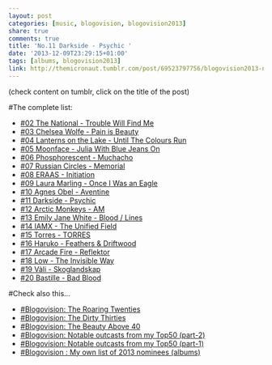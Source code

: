 ```yaml
---
layout: post
categories: [music, blogovision, blogovision2013]
share: true
comments: true
title: 'No.11 Darkside - Psychic '
date: '2013-12-09T23:29:15+01:00'
tags: [albums, blogovision2013]
link: http://themicronaut.tumblr.com/post/69523797756/blogovision2013-no11
---
```

(check content on tumblr, click on the title of the post)


#The complete list:

* [#02 The National - Trouble Will Find Me](/music/blogovision/blogovision2013/blogovision2013-no02)
* [#03 Chelsea Wolfe - Pain is Beauty](/music/blogovision/blogovision2013/blogovision2013-no03)
* [#04 Lanterns on the Lake - Until The Colours Run](/music/blogovision/blogovision2013/blogovision2013-no04)
* [#05 Moonface - Julia With Blue Jeans On](/music/blogovision/blogovision2013/blogovision2013-no05)
* [#06 Phosphorescent - Muchacho](/music/blogovision/blogovision2013/blogovision2013-no06)
* [#07 Russian Circles - Memorial](/music/blogovision/blogovision2013/blogovision2013-no07)
* [#08 ERAAS - Initiation](/music/blogovision/blogovision2013/blogovision2013-no08)
* [#09 Laura Marling - Once I Was an Eagle](/music/blogovision/blogovision2013/blogovision2013-no09)
* [#10 Agnes Obel - Aventine](/music/blogovision/blogovision2013/blogovision2013-no10)
* [#11 Darkside - Psychic](/music/blogovision/blogovision2013/blogovision2013-no11)
* [#12 Arctic Monkeys - AM](/music/blogovision/blogovision2013/blogovision2013-no12)
* [#13 Emily Jane White - Blood / Lines](/music/blogovision/blogovision2013/blogovision2013-no13)
* [#14 IAMX - The Unified Field](/music/blogovision/blogovision2013/blogovision2013-no14)
* [#15 Torres - TORRES](/music/blogovision/blogovision2013/blogovision2013-no15)
* [#16 Haruko - Feathers & Driftwood](/music/blogovision/blogovision2013/blogovision2013-no16)
* [#17 Arcade Fire - Reflektor](/music/blogovision/blogovision2013/blogovision2013-no17)
* [#18 Low - The Invisible Way](/music/blogovision/blogovision2013/blogovision2013-no18)
* [#19 Vàli - Skoglandskap](/music/blogovision/blogovision2013/blogovision2013-no19)
* [#20 Bastille - Bad Blood](/music/blogovision/blogovision2013/blogovision2013-no20)

#Check also this…

* [#Blogovision: The Roaring Twenties](/music/blogovision/blogovision2013/the-roaring-twenties)
* [#Blogovision: The Dirty Thirties](/music/blogovision/blogovision2013/blogovision-the-dirty-thirties)
* [#Blogovision: The Beauty Above 40](/music/blogovision/blogovision2013/beauty-above-40)
* [#Blogovision: Notable outcasts from my Top50 (part-2)](/music/blogovision/blogovision2013/notable-outcasts-part2)
* [#Blogovision: Notable outcasts from my Top50 (part-1)](/music/blogovision/blogovision2013/notable-outcasts-part1)
* [#Blogovision : My own list of 2013 nominees (albums)](/music/blogovision/blogovision2013/blogovision-my-own-list-of-2013-nominees-albums)